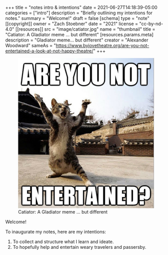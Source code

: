 +++
title = "notes intro & intentions"
date = 2021-06-27T14:18:39-05:00
categories = ["intro"]
description = "Briefly outlining my intentions for notes."
summary = "Welcome!"
draft = false
[schema]
 type = "note"
[[copyright]]
  owner = "Zach Stoebner"
  date = "2021"
  license = "cc-by-nd-4.0"
[[resources]]
  src = "image/catiator.jpg"
  name = "thumbnail"
  title = "Catiator: A Gladiator meme ... but different"
  [resources.params.meta]
    description = "Gladiator meme... but different"
    creator = "Alexander Woodward"
    sameAs = "https://www.byjovetheatre.org/are-you-not-entertained-a-look-at-not-happy-theatre/"
+++

<figure>
<img src="image/catiator.jpg" alt="Catiator: A Gladiator meme ... but different" style="height:100px width:100px;" /> 
<figcaption>Catiator: A Gladiator meme ... but different</figcaption>
</figure>

Welcome!

To inaugurate my notes, here are my intentions: 
1. To collect and structure what I learn and ideate. 
2. To hopefully help and entertain weary travelers and passersby. 
